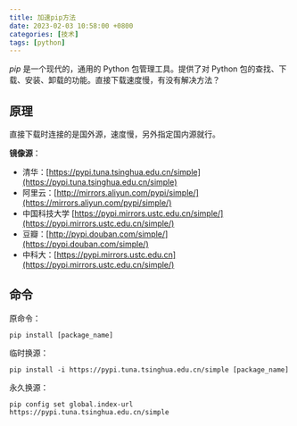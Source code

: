 ```yaml
---
title: 加速pip方法
date: 2023-02-03 10:58:00 +0800
categories: [技术]
tags: [python]
---
```



*pip* 是一个现代的，通用的 Python 包管理工具。提供了对 Python 包的查找、下载、安装、卸载的功能。直接下载速度慢，有没有解决方法？

## 原理

直接下载时连接的是国外源，速度慢，另外指定国内源就行。

**镜像源**：

-   清华：[https://pypi.tuna.tsinghua.edu.cn/simple](https://pypi.tuna.tsinghua.edu.cn/simple)
-   阿里云：[http://mirrors.aliyun.com/pypi/simple/](https://mirrors.aliyun.com/pypi/simple/)
-   中国科技大学 [https://pypi.mirrors.ustc.edu.cn/simple/](https://pypi.mirrors.ustc.edu.cn/simple/)
-   豆瓣：[http://pypi.douban.com/simple/](https://pypi.douban.com/simple/)
-   中科大：[https://pypi.mirrors.ustc.edu.cn](https://pypi.mirrors.ustc.edu.cn/simple/)

## 命令

原命令：

```shell
pip install [package_name]
```

临时换源：

```shell
pip install -i https://pypi.tuna.tsinghua.edu.cn/simple [package_name]
```

永久换源：

```shell
pip config set global.index-url https://pypi.tuna.tsinghua.edu.cn/simple
```


